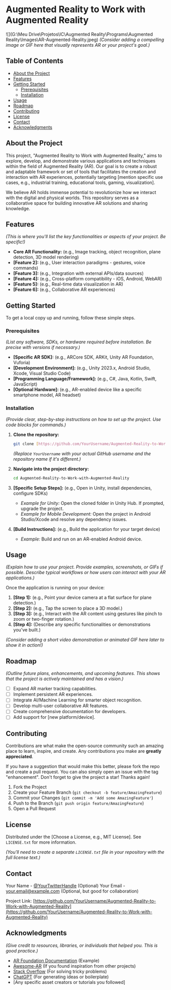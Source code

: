 # Augmented Reality to Work with Augmented Reality

![](G:\Meu Drive\Projetos\IC\Augmented Reality\Programs\Augmented Reality\Images\AR-Augmented-Reality.jpeg)
*(Consider adding a compelling image or GIF here that visually represents AR or your project's goal.)*

## Table of Contents

- [About the Project](#about-the-project)
- [Features](#features)
- [Getting Started](#getting-started)
  - [Prerequisites](#prerequisites)
  - [Installation](#installation)
- [Usage](#usage)
- [Roadmap](#roadmap)
- [Contributing](#contributing)
- [License](#license)
- [Contact](#contact)
- [Acknowledgments](#acknowledgments)

## About the Project

This project, "Augmented Reality to Work with Augmented Reality," aims to explore, develop, and demonstrate various applications and techniques within the field of Augmented Reality (AR). Our goal is to create a robust and adaptable framework or set of tools that facilitates the creation and interaction with AR experiences, potentially targeting [mention specific use cases, e.g., industrial training, educational tools, gaming, visualization].

We believe AR holds immense potential to revolutionize how we interact with the digital and physical worlds. This repository serves as a collaborative space for building innovative AR solutions and sharing knowledge.

## Features

*(This is where you'll list the key functionalities or aspects of your project. Be specific!)*

- **Core AR Functionality:** (e.g., Image tracking, object recognition, plane detection, 3D model rendering)
- **[Feature 2]:** (e.g., User interaction paradigms - gestures, voice commands)
- **[Feature 3]:** (e.g., Integration with external APIs/data sources)
- **[Feature 4]:** (e.g., Cross-platform compatibility - iOS, Android, WebAR)
- **[Feature 5]:** (e.g., Real-time data visualization in AR)
- **[Feature 6]:** (e.g., Collaborative AR experiences)

## Getting Started

To get a local copy up and running, follow these simple steps.

### Prerequisites

*(List any software, SDKs, or hardware required before installation. Be precise with versions if necessary.)*

* **[Specific AR SDK]:** (e.g., ARCore SDK, ARKit, Unity AR Foundation, Vuforia)
* **[Development Environment]:** (e.g., Unity 2023.x, Android Studio, Xcode, Visual Studio Code)
* **[Programming Language/Framework]:** (e.g., C#, Java, Kotlin, Swift, JavaScript)
* **[Optional Hardware]:** (e.g., AR-enabled device like a specific smartphone model, AR headset)

### Installation

*(Provide clear, step-by-step instructions on how to set up the project. Use code blocks for commands.)*

1.  **Clone the repository:**
    ```bash
    git clone [https://github.com/YourUsername/Augmented-Reality-to-Work-with-Augmented-Reality.git](https://github.com/YourUsername/Augmented-Reality-to-Work-with-Augmented-Reality.git)
    ```
    *(Replace `YourUsername` with your actual GitHub username and the repository name if it's different.)*

2.  **Navigate into the project directory:**
    ```bash
    cd Augmented-Reality-to-Work-with-Augmented-Reality
    ```

3.  **[Specific Setup Steps]:** (e.g., Open in Unity, install dependencies, configure SDKs)
    * *Example for Unity:* Open the cloned folder in Unity Hub. If prompted, upgrade the project.
    * *Example for Mobile Development:* Open the project in Android Studio/Xcode and resolve any dependency issues.

4.  **[Build Instructions]:** (e.g., Build the application for your target device)
    * *Example:* Build and run on an AR-enabled Android device.

## Usage

*(Explain how to use your project. Provide examples, screenshots, or GIFs if possible. Describe typical workflows or how users can interact with your AR applications.)*

Once the application is running on your device:

1.  **[Step 1]:** (e.g., Point your device camera at a flat surface for plane detection.)
2.  **[Step 2]:** (e.g., Tap the screen to place a 3D model.)
3.  **[Step 3]:** (e.g., Interact with the AR content using gestures like pinch to zoom or two-finger rotation.)
4.  **[Step 4]:** (Describe any specific functionalities or demonstrations you've built.)

*(Consider adding a short video demonstration or animated GIF here later to show it in action!)*

## Roadmap

*(Outline future plans, enhancements, and upcoming features. This shows that the project is actively maintained and has a vision.)*

-   [ ] Expand AR marker tracking capabilities.
-   [ ] Implement persistent AR experiences.
-   [ ] Integrate AI/Machine Learning for smarter object recognition.
-   [ ] Develop multi-user collaborative AR features.
-   [ ] Create comprehensive documentation for developers.
-   [ ] Add support for [new platform/device].

## Contributing

Contributions are what make the open-source community such an amazing place to learn, inspire, and create. Any contributions you make are **greatly appreciated**.

If you have a suggestion that would make this better, please fork the repo and create a pull request. You can also simply open an issue with the tag "enhancement".
Don't forget to give the project a star! Thanks again!

1.  Fork the Project
2.  Create your Feature Branch (`git checkout -b feature/AmazingFeature`)
3.  Commit your Changes (`git commit -m 'Add some AmazingFeature'`)
4.  Push to the Branch (`git push origin feature/AmazingFeature`)
5.  Open a Pull Request

## License

Distributed under the [Choose a License, e.g., MIT License]. See `LICENSE.txt` for more information.

*(You'll need to create a separate `LICENSE.txt` file in your repository with the full license text.)*

## Contact

Your Name - [@YourTwitterHandle](https://twitter.com/YourTwitterHandle) (Optional)
Your Email - your.email@example.com (Optional, but good for collaboration)

Project Link: [https://github.com/YourUsername/Augmented-Reality-to-Work-with-Augmented-Reality](https://github.com/YourUsername/Augmented-Reality-to-Work-with-Augmented-Reality)

## Acknowledgments

*(Give credit to resources, libraries, or individuals that helped you. This is good practice.)*

* [AR Foundation Documentation](https://docs.unity3d.com/Packages/com.unity.xr.arfoundation@4.1/manual/index.html) (Example)
* [Awesome-AR](https://github.com/YourName/awesome-ar) (If you found inspiration from other projects)
* [Stack Overflow](https://stackoverflow.com/) (For solving tricky problems)
* [ChatGPT](https://chat.openai.com/) (For generating ideas or boilerplate)
* [Any specific asset creators or tutorials you followed]
